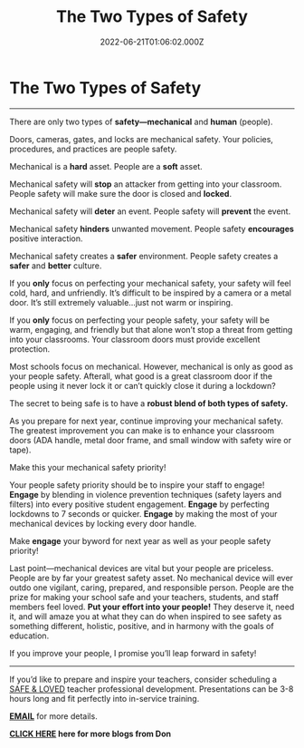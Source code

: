 ﻿---
date: 2022-06-21T01:06:02.000Z
photoLink: "/images/blog/two-types-of-school-safety.jpg"
title: "The Two Types of Safety"
---

# The Two Types of Safety

---

There are only two types of __safety—mechanical__ and __human__ (people).

Doors, cameras, gates, and locks are mechanical safety.
Your policies, procedures, and practices are people safety.

Mechanical is a __hard__ asset. People are a __soft__ asset.

Mechanical safety will __stop__ an attacker from getting into your classroom. People safety will make sure the door is
closed and __locked__.

Mechanical safety will __deter__ an event.
People safety will __prevent__ the event.

Mechanical safety __hinders__ unwanted movement.
People safety __encourages__ positive interaction.

Mechanical safety creates a __safer__ environment.
People safety creates a __safer__ and __better__ culture.

If you __only__ focus on perfecting your mechanical safety, your safety will feel cold, hard, and unfriendly. It’s
difficult
to be inspired by a camera or a metal door. It’s still extremely valuable…just not warm or inspiring.

If you __only__ focus on perfecting your people safety, your safety will be warm, engaging, and friendly but that alone
won’t stop a threat from getting into your classrooms. Your classroom doors must provide excellent protection.

Most schools focus on mechanical. However, mechanical is only as good as your people safety. Afterall, what good is a
great classroom door if the people using it never lock it or can’t quickly close it during a lockdown?

The secret to being safe is to have a __robust blend of both types of safety.__

As you prepare for next year, continue improving your mechanical safety. The greatest improvement you can make is to
enhance your classroom doors (ADA handle, metal door frame, and small window with safety wire or tape).

Make this your mechanical safety priority!

Your people safety priority should be to inspire your staff to engage! __Engage__ by blending in violence prevention
techniques (safety layers and filters) into every positive student engagement. __Engage__ by perfecting lockdowns to 7
seconds or quicker. __Engage__ by making the most of your mechanical devices by locking every door handle.

Make __engage__ your byword for next year as well as your people safety priority!

Last point—mechanical devices are vital but your people are priceless. People are by far your greatest safety asset. No
mechanical device will ever outdo one vigilant, caring, prepared, and responsible person. People are the prize for
making your school safe and your teachers, students, and staff members feel loved. __Put your effort into your people!__
They deserve it, need it, and will amaze you at what they can do when inspired to see safety as something different,
holistic, positive, and in harmony with the goals of education.

If you improve your people, I promise you’ll leap forward in safety!

---------------------------------------------

If you’d like to prepare and inspire your teachers, consider scheduling
a [SAFE & LOVED](https://donshomette.com/safe-and-loved.html) teacher professional development.
Presentations can be 3-8 hours long and fit perfectly into in-service training.

__[EMAIL](mailto:don@donshomette.com)__ for more details.

__[CLICK HERE](//donshomette.com/blogs.html) here for more blogs from Don__
